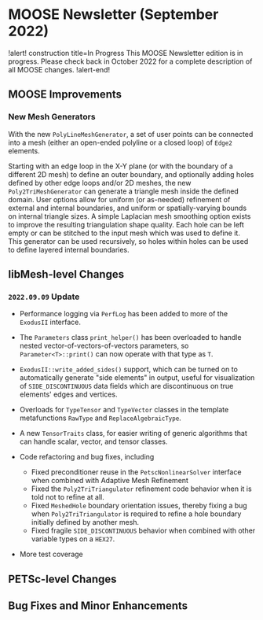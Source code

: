 # MOOSE Newsletter (September 2022)

!alert! construction title=In Progress
This MOOSE Newsletter edition is in progress. Please check back in October 2022
for a complete description of all MOOSE changes.
!alert-end!

## MOOSE Improvements

### New Mesh Generators

With the new `PolyLineMeshGenerator`, a set of user points can be
connected into a mesh (either an open-ended polyline or a closed loop)
of `Edge2` elements.

Starting with an edge loop in the X-Y plane (or with the boundary of
a different 2D mesh) to define an outer boundary, and optionally
adding holes defined by other edge loops and/or 2D meshes, the new
`Poly2TriMeshGenerator` can generate a triangle mesh inside the
defined domain.  User options allow for uniform (or as-needed)
refinement of external and internal boundaries, and uniform or
spatially-varying bounds on internal triangle sizes.  A simple
Laplacian mesh smoothing option exists to improve the resulting
triangulation shape quality.  Each hole can be left empty or can be
stitched to the input mesh which was used to define it.  This
generator can be used recursively, so holes within holes can be used
to define layered internal boundaries.

## libMesh-level Changes

### `2022.09.09` Update
- Performance logging via `PerfLog` has been added to more of the
  `ExodusII` interface.
- The `Parameters` class `print_helper()` has been overloaded to
  handle nested vector-of-vectors-of-vectors parameters, so
  `Parameter<T>::print()` can now operate with that type as `T`.
- `ExodusII::write_added_sides()` support, which can be turned on to
  automatically generate "side elements" in output, useful for
  visualization of `SIDE_DISCONTINUOUS` data fields which are
  discontinuous on true elements' edges and vertices.
- Overloads for `TypeTensor` and `TypeVector` classes in the
  template metafunctions `RawType` and `ReplaceAlgebraicType`.
- A new `TensorTraits` class, for easier writing of generic algorithms
  that can handle scalar, vector, and tensor classes.
- Code refactoring and bug fixes, including

  - Fixed preconditioner reuse in the `PetscNonlinearSolver`
    interface when combined with Adaptive Mesh Refinement
  - Fixed the `Poly2TriTriangulator` refinement code behavior when
    it is told not to refine at all.
  - Fixed `MeshedHole` boundary orientation issues, thereby fixing a
    bug when `Poly2TriTriangulator` is required to refine a hole
    boundary initially defined by another mesh.
  - Fixed fragile `SIDE_DISCONTINUOUS` behavior when combined with
    other variable types on a `HEX27`.

- More test coverage


## PETSc-level Changes

## Bug Fixes and Minor Enhancements
